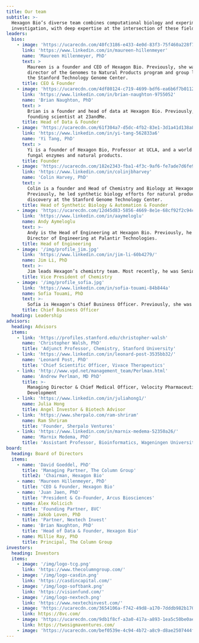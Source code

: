 ```yaml
---
title: Our team
subtitle: >-
  Hexagon Bio’s diverse team combines computational biology and experimental
  investigation, with deep expertise at the intersection of these fields.
leaders:
  bios:
    - image: 'https://ucarecdn.com/40fc3186-e433-4e0d-83f3-75f460a228f7/'
      link: 'https://www.linkedin.com/in/maureen-hillenmeyer'
      name: 'Maureen Hillenmeyer, PhD'
      text: >
        Maureen is a founder and CEO of Hexagon Bio. Previously, she was
        director of the Genomes to Natural Products program and group leader at
        the Stanford Technology Genome Center.
      title: CEO & Founder
    - image: 'https://ucarecdn.com/4df80124-c719-4699-bdf6-ea6b6f7b0112/'
      link: 'https://www.linkedin.com/in/brian-naughton-9755052'
      name: 'Brian Naughton, PhD'
      text: >
        Brian is a founder and head of data at Hexagon Bio. Previously, he was
        founding scientist at 23andMe.
      title: Head of Data & Founder
    - image: 'https://ucarecdn.com/61f304a7-d5dc-4fb2-83e1-3d1a41d138a8/'
      link: 'https://www.linkedin.com/in/yi-tang-562833a6'
      name: 'Yi Tang, PhD'
      text: >
        Yi is a founder of Hexagon Bio, Professor at UCLA, and a world expert on
        fungal enzymes and natural products.
      title: Founder
    - image: 'https://ucarecdn.com/182e2343-fba1-4f3c-9af6-fe7ade7d6fe9/'
      link: 'https://www.linkedin.com/in/colinjbharvey'
      name: 'Colin Harvey, PhD'
      text: >
        Colin is a founder and Head of Chemistry and Biology at Hexagon Bio.
        Previously, he led synthetic biology efforts for natural product
        discovery at the Stanford Genome Technology Center.
      title: Head of Synthetic Biology & Automation & Founder
    - image: 'https://ucarecdn.com/12d45d83-5856-4669-8e1e-68cf92f2c94c/'
      link: 'https://www.linkedin.com/in/aaymeloglu'
      name: Andy Aymeloglu
      text: >-
        Andy is the Head of Engineering at Hexagon Bio. Previously, he was
        Director of Engineering at Palantir Technologies.
      title: Head of Engineering
    - image: '/img/profile_jim.jpg'
      link: 'https://www.linkedin.com/in/jim-li-60b4279/'
      name: Jim Li, PhD
      text: >-
        Jim leads Hexagon’s chemistry team. Most recently, he was Senior Director of Medicinal Chemistry at Calithera Biosciences where he led discovery efforts to advance multiple first-in-class clinical candidates in the oncology area. Previously, he served as project leader and led the medicinal chemistry efforts for virology, and contributed to the central nervous system (CNS) discovery activities at Roche.
      title: Vice President of Chemistry
    - image: '/img/profile_sofia.jpg'
      link: 'https://www.linkedin.com/in/sofia-touami-84b844a'
      name: Sofia Touami, PhD
      text: >-
        Sofia is Hexagon's Chief Business Officer. Previously, she was VP of Business Development at Frontier Medicines and prior to that, led business development and alliance management at NGM Bio.
      title: Chief Business Officer
  heading: Leadership
advisors:
  heading: Advisors
  items:
    - link: 'https://profiles.stanford.edu/christopher-walsh'
      name: 'Christopher Walsh, PhD'
      title: 'Adjunct Professor, Chemistry, Stanford University'
    - link: 'https://www.linkedin.com/in/leonard-post-3535bb32/'
      name: 'Leonard Post, PhD'
      title: 'Chief Scientific Officer, Vivace Therapeutics'
    - link: 'http://www.vpd.net/management_team/Perlman.html'
      name: 'Andrew Perlman, MD PhD'
      title: >-
        Managing Director & Chief Medical Officer, Velocity Pharmaceutical
        Development
    - link: 'https://www.linkedin.com/in/juliahong1/'
      name: Julia Hong
      title: Angel Investor & Biotech Advisor
    - link: 'https://www.sherpalo.com/ram-shriram'
      name: Ram Shriram
      title: 'Founder, Sherpalo Ventures'
    - link: 'https://www.linkedin.com/in/marnix-medema-52350a26/'
      name: 'Marnix Medema, PhD'
      title: 'Assistant Professor, Bioinformatics, Wageningen University'
board:
  heading: Board of Directors
  items:
    - name: 'David Goeddel, PhD'
      title: 'Managing Partner, The Column Group'
      title2: 'Chairman, Hexagon Bio'
    - name: 'Maureen Hillenmeyer, PhD'
      title: 'CEO & Founder, Hexagon Bio'
    - name: 'Juan Jaen, PhD'
      title: 'President & Co-Founder, Arcus Biosciences'
    - name: Alex Kolicich
      title: 'Founding Partner, 8VC'
    - name: Jakob Loven, PhD
      title: 'Partner, Nextech Invest'
    - name: 'Brian Naughton, PhD'
      title: 'Head of Data & Founder, Hexagon Bio'
    - name: Millie Ray, PhD
      title: Principal, The Column Group
investors:
  heading: Investors
  items:
    - image: '/img/logo-tcg.png'
      link: 'https://www.thecolumngroup.com/'
    - image: '/img/logo-casdin.png'
      link: 'https://casdincapital.com/'
    - image: '/img/logo-softbank.png'
      link: 'https://visionfund.com/'
    - image: '/img/logo-nextech.png'
      link: 'https://www.nextechinvest.com/'
    - image: 'https://ucarecdn.com/3654106a-f742-49d8-a170-7dddb982b170/'
      link: https://8vc.com/
    - image: 'https://ucarecdn.com/9db1f8cf-a3a0-417a-a893-1ea5c50be0ae/'
      link: https://twosigmaventures.com/
    - image: 'https://ucarecdn.com/bef0539e-4c94-4b72-a8c9-d8ae2507444f/'
---
```


